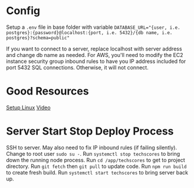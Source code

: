 # Config

Setup a `.env` file in base folder with variable
`DATABASE_URL="{user, i.e. postgres}:{password}@localhost:{port, i.e. 5432}/{db name, i.e. postgres}?schema=public"`

If you want to connect to a server, replace localhost with server address and change db name as needed.
For AWS, you'll need to modify the EC2 instance security group inbound rules to have you IP address included for port 5432 SQL connections. Otherwise, it will not connect.

# Good Resources

[Setup Linux](https://www.sammeechward.com/deploying-full-stack-js-to-aws-ec2)
[Video](https://youtu.be/nQdyiK7-VlQ?si=EuVAm7SNc0f_vt65)

# Server Start Stop Deploy Process

SSH to server. May also need to fix IP inbound rules (if failing silently).
Change to root user `sudo su -`.
Run `systemctl stop techscores` to bring down the running node process.
Run `cd /app/techscores` to get to project directory.
Run `git fetch` then `git pull` to update code.
Run `npm run build` to create fresh build.
Run `systemctl start techscores` to bring server back up.
